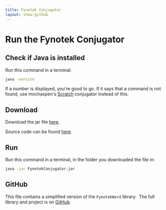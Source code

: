 ```yaml
---
title: Fynotek Conjugator
layout: show-github
---
```


# Run the Fynotek Conjugator

## Check if Java is installed
Run this command in a terminal:
```bash
java -version
```
If a number is displayed, you're good to go. If it says that a command is not found, use mochaspen's
[Scratch](https://scratch.mit.edu/projects/584256352/ "Fynotek Conjugator in Scratch") conjugator instead of this.

## Download
Download the jar file [here](https://mathmaster13.github.io/fynotek/conjugator/FynotekConjugator.jar).

Source code can be found [here](https://mathmaster13.github.io/fynotek/conjugator/FynotekConjugator.java).

## Run
Run this command in a terminal, in the folder you downloaded the file in:
```bash
java -jar FynotekConjugator.jar
```

## GitHub
This file contains a simplified version of the `FynotekWord` library.&nbsp;  The full library and project is on [GitHub](https://github.com/mathmaster13/fynotek).
